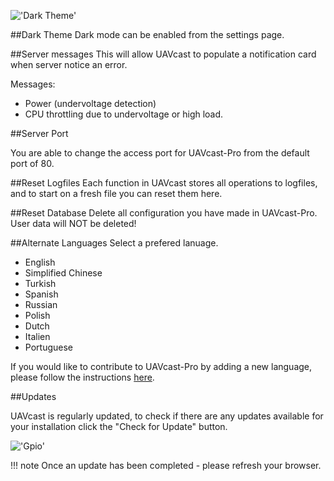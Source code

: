 
!['Dark Theme'](../images/pages/Settings/setting.jpg)

##Dark Theme
Dark mode can be enabled from the settings page.

##Server messages
This will allow UAVcast to populate a notification card when server notice an error.

Messages:

-   Power (undervoltage detection)
-   CPU throttling due to undervoltage or high load.


##Server Port

You are able to change the access port for UAVcast-Pro from the default port of 80.

##Reset Logfiles
Each function in UAVcast stores all operations to logfiles, and to start on a fresh file you can reset them here.

##Reset Database
Delete all configuration you have made in UAVcast-Pro. User data will NOT be deleted!


##Alternate Languages
Select a prefered lanuage. 

-   English
-   Simplified Chinese 
-   Turkish
-   Spanish
-   Russian
-   Polish
-   Dutch
-   Italien
-   Portuguese

If you would like to contribute to UAVcast-Pro by adding a new language, please follow the instructions [here](../developers/translation.md).


##Updates

UAVcast is regularly updated, to check if there are any updates available for your installation click the "Check for Update" button.

!['Gpio'](../images/pages/Application-Update/update.jpg)

!!! note
    Once an update has been completed - please refresh your browser.
